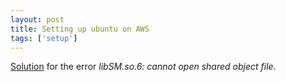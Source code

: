 ```yaml
---
layout: post
title: Setting up ubuntu on AWS
tags: ['setup']
---
```


[Solution]((https://stackoverflow.com/questions/32389599/anaconda-importerror-libsm-so-6-cannot-open-shared-object-file-no-such-file-o)) for the error *libSM.so.6: cannot open shared object file*.
